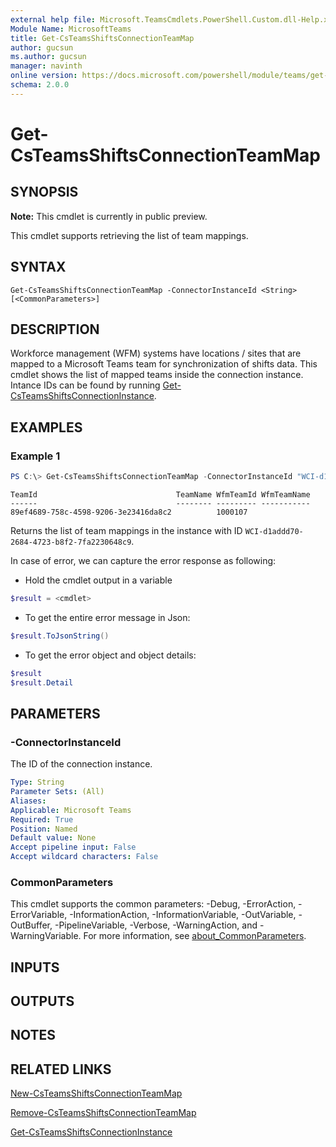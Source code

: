 ```yaml
---
external help file: Microsoft.TeamsCmdlets.PowerShell.Custom.dll-Help.xml
Module Name: MicrosoftTeams
title: Get-CsTeamsShiftsConnectionTeamMap
author: gucsun
ms.author: gucsun
manager: navinth
online version: https://docs.microsoft.com/powershell/module/teams/get-csteamsshiftsconnectionteammap
schema: 2.0.0
---
```


# Get-CsTeamsShiftsConnectionTeamMap

## SYNOPSIS

**Note:** This cmdlet is currently in public preview.

This cmdlet supports retrieving the list of team mappings.

## SYNTAX

```
Get-CsTeamsShiftsConnectionTeamMap -ConnectorInstanceId <String> [<CommonParameters>]
```

## DESCRIPTION

Workforce management (WFM) systems have locations / sites that are mapped to a Microsoft Teams team for synchronization of shifts data.  This cmdlet shows the list of mapped teams inside the connection instance. Intance IDs can be found by running [Get-CsTeamsShiftsConnectionInstance](Get-CsTeamsShiftsConnectionInstance.md).

## EXAMPLES

### Example 1
```powershell
PS C:\> Get-CsTeamsShiftsConnectionTeamMap -ConnectorInstanceId "WCI-d1addd70-2684-4723-b8f2-7fa2230648c9"
```
```output
TeamId                               TeamName WfmTeamId WfmTeamName
------                               -------- --------- -----------
89ef4689-758c-4598-9206-3e23416da8c2          1000107
```

Returns the list of team mappings in the instance with ID `WCI-d1addd70-2684-4723-b8f2-7fa2230648c9`.

In case of error, we can capture the error response as following:

* Hold the cmdlet output in a variable

```powershell
$result = <cmdlet>
```

* To get the entire error message in Json:

```powershell
$result.ToJsonString()
```

* To get the error object and object details:

```powershell
$result 
$result.Detail
```

## PARAMETERS

### -ConnectorInstanceId

The ID of the connection instance.

```yaml
Type: String
Parameter Sets: (All)
Aliases:
Applicable: Microsoft Teams
Required: True
Position: Named
Default value: None
Accept pipeline input: False
Accept wildcard characters: False
```

### CommonParameters
This cmdlet supports the common parameters: -Debug, -ErrorAction, -ErrorVariable, -InformationAction, -InformationVariable, -OutVariable, -OutBuffer, -PipelineVariable, -Verbose, -WarningAction, and -WarningVariable. For more information, see [about_CommonParameters](https://go.microsoft.com/fwlink/?LinkID=113216).

## INPUTS

## OUTPUTS

## NOTES

## RELATED LINKS

[New-CsTeamsShiftsConnectionTeamMap](New-CsTeamsShiftsConnectionTeamMap.md)

[Remove-CsTeamsShiftsConnectionTeamMap](Remove-CsTeamsShiftsConnectionTeamMap.md)

[Get-CsTeamsShiftsConnectionInstance](Get-CsTeamsShiftsConnectionInstance.md)
